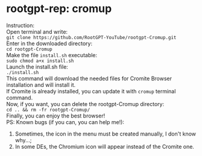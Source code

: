 # rootgpt-rep: cromup
Instruction:  
Open terminal and write:  
`git clone https://github.com/RootGPT-YouTube/rootgpt-Cromup.git`  
Enter in the downloaded directory:  
`cd rootgpt-Cromup`  
Make the file `install.sh` executable:  
`sudo chmod a+x install.sh`  
Launch the install.sh file:  
`./install.sh`  
This command will download the needed files for Cromite Browser installation and will install it.  
If Cromite is already installed, you can update it with `cromup` terminal command.  
Now, if you want, you can delete the rootgpt-Cromup directory:  
`cd .. && rm -fr rootgpt-Cromup/`  
Finally, you can enjoy the best browser!  
PS: Known bugs (if you can, you can help me!):  
1. Sometimes, the icon in the menu must be created manually, I don't know why...;  
2. In some DEs, the Chromium icon will appear instead of the Cromite one.
